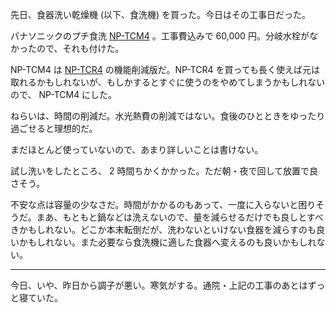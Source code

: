 先日、食器洗い乾燥機 (以下、食洗機) を買った。今日はその工事日だった。

パナソニックのプチ食洗 [NP-TCM4](http://panasonic.jp/dish/p-db/NP-TCM4.html) 。工事費込みで 60,000 円。分岐水栓がなかったので、それも付けた。

NP-TCM4 は [NP-TCR4](http://panasonic.jp/dish/product/NP-TCR4/) の機能削減版だ。NP-TCR4 を買っても長く使えば元は取れるかもしれないが、もしかするとすぐに使うのをやめてしまうかもしれないので、 NP-TCM4 にした。

ねらいは、時間の削減だ。水光熱費の削減ではない。食後のひとときをゆったり過ごせると理想的だ。

まだほとんど使っていないので、あまり詳しいことは書けない。

試し洗いをしたところ、 2 時間ちかくかかった。ただ朝・夜で回して放置で良さそう。

不安な点は容量の少なさだ。時間がかかるのもあって、一度に入らないと困りそうだ。まあ、もともと鍋などは洗えないので、量を減らせるだけでも良しとすべきかもしれない。どこか本末転倒だが、洗わないといけない食器を減らすのも良いかもしれない。また必要なら食洗機に適した食器へ変えるのも良いかもしれない。

-----

今日、いや、昨日から調子が悪い。寒気がする。通院・上記の工事のあとはずっと寝ていた。
